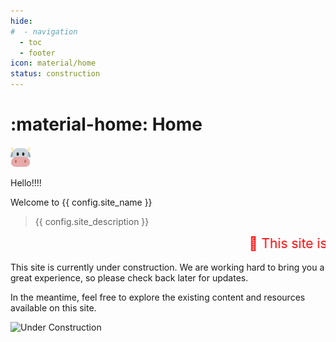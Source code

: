 ```yaml
---
hide:
#  - navigation
  - toc
  - footer
icon: material/home
status: construction
---
```


# :material-home: Home

![Home cow](assets/images/favicon-32x32.png)

Hello!!!!

Welcome to {{ config.site_name }}

> {{ config.site_description }}

<marquee behavior="scroll" direction="left" style="color: red; font-size: 1.5em;">
  🚧 This site is still under construction! 🚧
</marquee>

This site is currently under construction. We are working hard to bring you a great experience, so please check back later for updates.

In the meantime, feel free to explore the existing content and resources available on this site.

![Under Construction](https://media.giphy.com/media/3o7abKhOpu0NwenH3O/giphy.gif)
